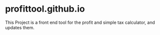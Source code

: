 # profittool.github.io
This Project is a front end tool for the profit and simple tax calculator, and updates them.
